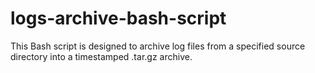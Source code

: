 # logs-archive-bash-script
This Bash script is designed to archive log files from a specified source directory into a timestamped .tar.gz archive.
